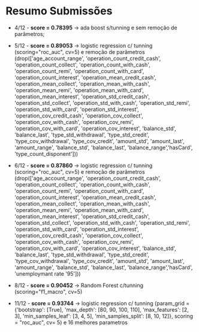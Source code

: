 # Resumo Submissões

* 4/12 - **score = 0.78395** -> ada boost s/tunning e sem remoção de parâmetros;

* 5/12 - **score = 0.89053** -> logistic regression c/ tunning (scoring="roc_auc", cv=5) e remoção de parâmetros (drop(['age_account_range', 'operation_count_credit_cash', 'operation_count_collect', 'operation_count_with_cash', 'operation_count_remi', 'operation_count_with_card', 'operation_count_interest', 'operation_mean_credit_cash', 'operation_mean_collect', 'operation_mean_with_cash', 'operation_mean_remi', 'operation_mean_with_card', 'operation_mean_interest', 'operation_std_credit_cash', 'operation_std_collect', 'operation_std_with_cash', 'operation_std_remi', 'operation_std_with_card', 'operation_std_interest', 'operation_cov_credit_cash', 'operation_cov_collect', 'operation_cov_with_cash', 'operation_cov_remi', 'operation_cov_with_card', 'operation_cov_interest', 'balance_std', 'balance_last', 'type_std_withdrawal', 'type_std_credit', 'type_cov_withdrawal', 'type_cov_credit', 'amount_std', 'amount_last', 'amount_range', 'balance_std', 'balance_last', 'balance_range','hasCard', 'type_count_disponent']))

* 6/12 - **score = 0.87860** -> logistic regression c/ tunning (scoring="roc_auc", cv=5) e remoção de parâmetros 
(drop(['age_account_range', 'operation_count_credit_cash', 'operation_count_collect', 'operation_count_with_cash', 'operation_count_remi', 'operation_count_with_card', 'operation_count_interest', 'operation_mean_credit_cash', 'operation_mean_collect', 'operation_mean_with_cash', 'operation_mean_remi', 'operation_mean_with_card', 'operation_mean_interest', 'operation_std_credit_cash', 'operation_std_collect', 'operation_std_with_cash', 'operation_std_remi', 'operation_std_with_card', 'operation_std_interest', 'operation_cov_credit_cash', 'operation_cov_collect', 'operation_cov_with_cash', 'operation_cov_remi', 'operation_cov_with_card', 'operation_cov_interest', 'balance_std', 'balance_last', 'type_std_withdrawal', 'type_std_credit', 'type_cov_withdrawal', 'type_cov_credit', 'amount_std', 'amount_last', 'amount_range', 'balance_std', 'balance_last', 'balance_range','hasCard', 'unemploymant rate '95']))

* 8/12 - **score = 0.90452** -> Random Forest c/tunning (scoring="f1_macro", cv=5)

* 11/12 - **score = 0.93744** -> logistic regression c/ tunning (param_grid = {'bootstrap': [True], 'max_depth': [80, 90, 100, 110], 'max_features': [2, 3], 'min_samples_leaf': [3, 4, 5], 'min_samples_split': [8, 10, 12]}, scoring = "roc_auc", cv= 5) e 16 melhores parametros